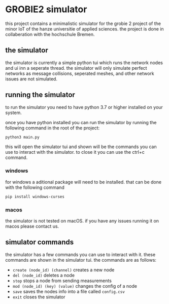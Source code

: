 # GROBIE2 simulator
this project contains a minimalistic simulator for the grobie 2 project of the minor IoT of the hanze universitie of applied sciences.
the project is done in collaberation with the hochschule Bremen.


## the simulator
the simulator is currently a simple python tui which runs the network nodes and ui inn a seperate thread. 
the simulator will only simulate perfect networks as message collisions, seperated meshes, and other network issues are not simulated.


## running the simulator
to run the simulator you need to have python 3.7 or higher installed on your system.

once you have python installed you can run the simulator by running the following command in the root of the project:
```bash
python3 main.py
```

this will open the simulator tui and shown will be the commands you can use to interact with the simulator.
to close it you can use the ctrl+c command.

### windows
for windows a aditional package will need to be installed. that can be done with the following command
```bash
pip install windows-curses
```

### macos
the simulator is not tested on macOS. if you have any issues running it on macos please contact us.


## simulator commands
the simulator has a few commands you can use to interact with it. these commands are shown in the simulator tui.
the commands are as follows:
- `create (node_id) (channel)` creates a new node 
- `del (node_id)` deletes a node 
- `stop` stops a node from sending measurements
- `mod (node_id) (key) (value)` changes the config of a node
- `save` saves the nodes info into a file called `config.csv`
- `exit` closes the simulator
